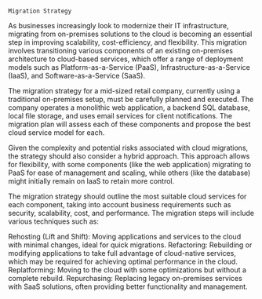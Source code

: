                                                                              Migration Strategy
As businesses increasingly look to modernize their IT infrastructure, migrating from on-premises solutions to the cloud is becoming an essential step in improving scalability, cost-efficiency, and flexibility. This migration involves transitioning various components of an existing on-premises architecture to cloud-based services, which offer a range of deployment models such as Platform-as-a-Service (PaaS), Infrastructure-as-a-Service (IaaS), and Software-as-a-Service (SaaS).

The migration strategy for a mid-sized retail company, currently using a traditional on-premises setup, must be carefully planned and executed. The company operates a monolithic web application, a backend SQL database, local file storage, and uses email services for client notifications. The migration plan will assess each of these components and propose the best cloud service model for each.

Given the complexity and potential risks associated with cloud migrations, the strategy should also consider a hybrid approach. This approach allows for flexibility, with some components (like the web application) migrating to PaaS for ease of management and scaling, while others (like the database) might initially remain on IaaS to retain more control.

The migration strategy should outline the most suitable cloud services for each component, taking into account business requirements such as security, scalability, cost, and performance. The migration steps will include various techniques such as:

Rehosting (Lift and Shift): Moving applications and services to the cloud with minimal changes, ideal for quick migrations.
Refactoring: Rebuilding or modifying applications to take full advantage of cloud-native services, which may be required for achieving optimal performance in the cloud.
Replatforming: Moving to the cloud with some optimizations but without a complete rebuild.
Repurchasing: Replacing legacy on-premises services with SaaS solutions, often providing better functionality and management.

